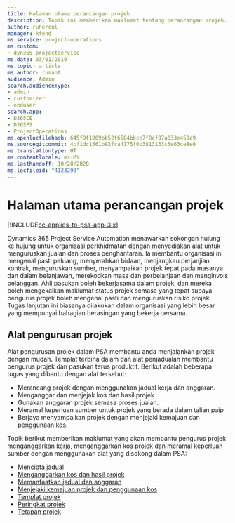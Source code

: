 ```yaml
---
title: Halaman utama perancangan projek
description: Topik ini memberikan maklumat tentang perancangan projek.
author: ruhercul
manager: kfend
ms.service: project-operations
ms.custom:
- dyn365-projectservice
ms.date: 03/01/2019
ms.topic: article
ms.author: rumant
audience: Admin
search.audienceType:
- admin
- customizer
- enduser
search.app:
- D365CE
- D365PS
- ProjectOperations
ms.openlocfilehash: 645f9f1009bb52f6584bbce7f8ef07a033e450e9
ms.sourcegitcommit: 4cf1dc1561b92fca4175f0b3813133c5e63ce8e6
ms.translationtype: HT
ms.contentlocale: ms-MY
ms.lasthandoff: 10/28/2020
ms.locfileid: "4123299"
---
```

# <a name="project-planning-home-page"></a>Halaman utama perancangan projek

[!INCLUDE[cc-applies-to-psa-app-3.x](../includes/cc-applies-to-psa-app-3x.md)]

Dynamics 365 Project Service Automation menawarkan sokongan hujung ke hujung untuk organisasi perkhidmatan dengan menyediakan alat untuk menguruskan jualan dan proses penghantaran. Ia membantu organisasi ini mengenal pasti peluang, menyerahkan bidaan, menjangkau perjanjian kontrak, menguruskan sumber, menyampaikan projek tepat pada masanya dan dalam belanjawan, merekodkan masa dan perbelanjaan dan menginvois pelanggan. Ahli pasukan boleh bekerjasama dalam projek, dan mereka boleh mengekalkan maklumat status projek semasa yang tepat supaya pengurus projek boleh mengenal pasti dan menguruskan risiko projek. Tugas lanjutan ini biasanya dilakukan dalam organisasi yang lebih besar yang mempunyai bahagian berasingan yang bekerja bersama.

## <a name="project-management-tools"></a>Alat pengurusan projek

Alat pengurusan projek dalam PSA membantu anda menjalankan projek dengan mudah. Templat terbina dalam dan alat penjadualan membantu pengurus projek dan pasukan terus produktif. Berikut adalah beberapa tugas yang dibantu dengan alat tersebut:

- Merancang projek dengan menggunakan jadual kerja dan anggaran.
- Menganggar dan menjejak kos dan hasil projek
- Gunakan anggaran projek semasa proses jualan.
- Meramal keperluan sumber untuk projek yang berada dalam talian paip
- Berjaya menyampaikan projek dengan menjejaki kemajuan dan penggunaan kos.

Topik berikut memberikan maklumat yang akan membantu pengurus projek menganggarkan kerja, menganggarkan kos projek dan meramal keperluan sumber dengan menggunakan alat yang disokong dalam PSA:

- [Mencipta jadual](project-creating.md)
- [Menganggarkan kos dan hasil projek](project-estimating.md)
- [Memanfaatkan jadual dan anggaran](project-leveraging.md)
- [Menjejaki kemajuan projek dan penggunaan kos](project-tracking.md)
- [Templat projek](project-templates.md)
- [Peringkat projek](project-stages.md)
- [Tetapan projek](project-settings.md)
